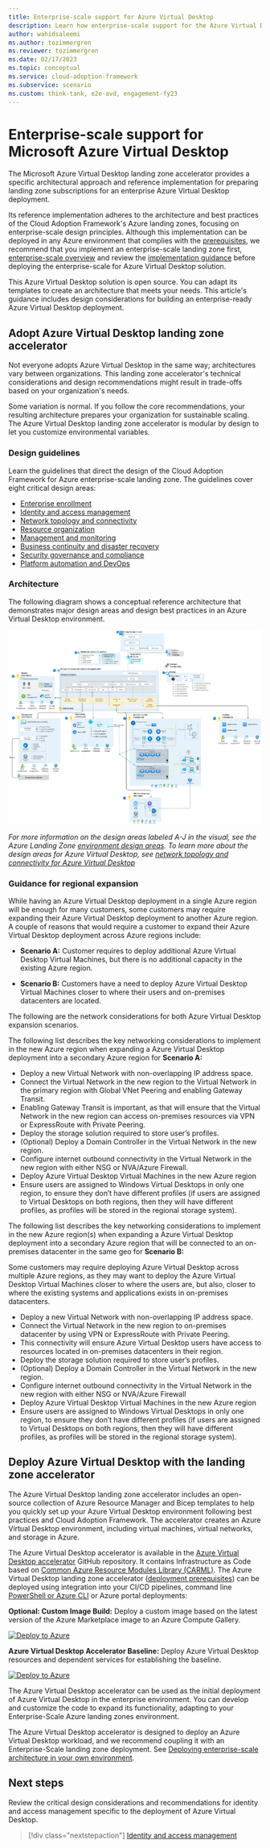 ```yaml
---
title: Enterprise-scale support for Azure Virtual Desktop
description: Learn how enterprise-scale support for the Azure Virtual Desktop construction set can accelerate your adoption of Azure Virtual Desktop.
author: wahidsaleemi
ms.author: tozimmergren
ms.reviewer: tozimmergren
ms.date: 02/17/2023
ms.topic: conceptual
ms.service: cloud-adoption-framework
ms.subservice: scenario
ms.custom: think-tank, e2e-avd, engagement-fy23
---
```


# Enterprise-scale support for Microsoft Azure Virtual Desktop

The Microsoft Azure Virtual Desktop landing zone accelerator provides a specific architectural approach and reference implementation for preparing landing zone subscriptions for an enterprise Azure Virtual Desktop deployment.

Its reference implementation adheres to the architecture and best practices of the Cloud Adoption Framework's Azure landing zones, focusing on enterprise-scale design principles. Although this implementation can be deployed in any Azure environment that complies with the [prerequisites](https://github.com/Azure/avdaccelerator/blob/main/workload/docs/getting-started-baseline.md#prerequisites), we recommend that you implement an enterprise-scale landing zone first, [enterprise-scale overview](../../ready/enterprise-scale/index.md) and review the [implementation guidance](../../ready/enterprise-scale/implementation.md) before deploying the enterprise-scale for Azure Virtual Desktop solution.

This Azure Virtual Desktop solution is open source. You can adapt its templates to create an architecture that meets your needs. This article's guidance includes design considerations for building an enterprise-ready Azure Virtual Desktop deployment.

## Adopt Azure Virtual Desktop landing zone accelerator

Not everyone adopts Azure Virtual Desktop in the same way; architectures vary between organizations. This landing zone accelerator's technical considerations and design recommendations might result in trade-offs based on your organization's needs.

Some variation is normal. If you follow the core recommendations, your resulting architecture prepares your organization for sustainable scaling. The Azure Virtual Desktop landing zone accelerator is modular by design to let you customize environmental variables.

### Design guidelines

Learn the guidelines that direct the design of the Cloud Adoption Framework for Azure enterprise-scale landing zone. The guidelines cover eight critical design areas:

- [Enterprise enrollment](./eslz-enterprise-enrollment.md)
- [Identity and access management](./eslz-identity-and-access-management.md)
- [Network topology and connectivity](./eslz-network-topology-and-connectivity.md)
- [Resource organization](./eslz-resource-organization.md)
- [Management and monitoring](./eslz-management-and-monitoring.md)
- [Business continuity and disaster recovery](./eslz-business-continuity-and-disaster-recovery.md)
- [Security governance and compliance](./eslz-security-governance-and-compliance.md)
- [Platform automation and DevOps](./eslz-platform-automation-and-devops.md)

### Architecture

The following diagram shows a conceptual reference architecture that demonstrates major design areas and design best practices in an Azure Virtual Desktop environment.

[![Diagram of a reference architecture for an Azure Virtual Desktop environment.](./media/azure-virtual-desktop-architecture.png)](./media/azure-virtual-desktop-architecture.png#lightbox)

_For more information on the design areas labeled A-J in the visual, see the Azure Landing Zone [environment design areas](../../ready/landing-zone/design-areas.md#environment-design-areas). To learn more about the design areas for Azure Virtual Desktop, see [network topology and connectivity for Azure Virtual Desktop](./eslz-network-topology-and-connectivity.md)_

### Guidance for regional expansion
While having an Azure Virtual Desktop deployment in a single Azure region will be enough for many customers, some customers may require expanding their Azure Virtual Desktop deployment to another Azure region. A couple of reasons that would require a customer to expand their Azure Virtual Desktop deployment across Azure regions include:

- **Scenario A:** Customer requires to deploy additional Azure Virtual Desktop Virtual Machines, but there is no additional capacity in the existing Azure region.

- **Scenario B:** Customers have a need to deploy Azure Virtual Desktop Virtual Machines closer to where their users and on-premises datacenters are located.

The following are the network considerations for both Azure Virtual Desktop expansion scenarios.

The following list describes the key networking considerations to implement in the new Azure region when expanding a Azure Virtual Desktop deployment into a secondary Azure region for **Scenario A:**

- Deploy a new Virtual Network with non-overlapping IP address space.
- Connect the Virtual Network in the new region to the Virtual Network in the primary region with Global VNet Peering and enabling Gateway Transit.
- Enabling Gateway Transit is important, as that will ensure that the Virtual Network in the new region can access on-premises resources via VPN or ExpressRoute with Private Peering.
- Deploy the storage solution required to store user’s profiles.
- (Optional) Deploy a Domain Controller in the Virtual Network in the new region.
- Configure internet outbound connectivity in the Virtual Network in the new region with either NSG or NVA/Azure Firewall.
- Deploy Azure Virtual Desktop Virtual Machines in the new Azure region
- Ensure users are assigned to Windows Virtual Desktops in only one region, to ensure they don’t have different profiles (if users are assigned to Virtual Desktops on both regions, then they will have different profiles, as profiles will be stored in the regional storage system).

The following list describes the key networking considerations to implement in the new Azure region(s) when expanding a Azure Virtual Desktop deployment into a secondary Azure region that will be connected to an on-premises datacenter in the same geo for **Scenario B:**

Some customers may require deploying Azure Virtual Desktop across multiple Azure regions, as they may want to deploy the Azure Virtual Desktop Virtual Machines closer to where the users are, but also, closer to where the existing systems and applications exists in on-premises datacenters.

- Deploy a new Virtual Network with non-overlapping IP address space.
- Connect the Virtual Network in the new region to on-premises datacenter by using VPN or ExpressRoute with Private Peering.
- This connectivity will ensure Azure Virtual Desktop users have access to resources located in on-premises datacenters in their region.
- Deploy the storage solution required to store user’s profiles.
- (Optional) Deploy a Domain Controller in the Virtual Network in the new region.
- Configure internet outbound connectivity in the Virtual Network in the new region with either NSG or NVA/Azure Firewall
- Deploy Azure Virtual Desktop Virtual Machines in the new Azure region
- Ensure users are assigned to Windows Virtual Desktops in only one region, to ensure they don’t have different profiles (if users are assigned to Virtual Desktops on both regions, then they will have different profiles, as profiles will be stored in the regional storage system).

## Deploy Azure Virtual Desktop with the landing zone accelerator

The Azure Virtual Desktop landing zone accelerator includes an open-source collection of Azure Resource Manager and Bicep templates to help you quickly set up your Azure Virtual Desktop environment following best practices and Cloud Adoption Framework. The accelerator creates an Azure Virtual Desktop environment, including virtual machines, virtual networks, and storage in Azure.

The Azure Virtual Desktop accelerator is available in the [Azure Virtual Desktop accelerator](https://github.com/Azure/avdaccelerator) GitHub repository. It contains Infrastructure as Code based on [Common Azure Resource Modules Library (CARML)](https://github.com/Azure/ResourceModules). The Azure Virtual Desktop landing zone accelerator ([deployment prerequisites](https://github.com/Azure/avdaccelerator/wiki/Getting-Started#Getting-Started)) can be deployed using integration into your CI/CD pipelines, command line [PowerShell or Azure CLI](https://github.com/Azure/avdaccelerator/tree/main/workload/bicep) or Azure portal deployments:

**Optional: Custom Image Build:**
Deploy a custom image based on the latest version of the Azure Marketplace image to an Azure Compute Gallery.

[![Deploy to Azure](https://aka.ms/deploytoazurebutton)](https://portal.azure.com/#blade/Microsoft_Azure_CreateUIDef/CustomDeploymentBlade/uri/https%3A%2F%2Fraw.githubusercontent.com%2FAzure%2Favdaccelerator%2Fmain%2Fworkload%2Farm%2Fdeploy-custom-image.json/uiFormDefinitionUri/https%3A%2F%2Fraw.githubusercontent.com%2FAzure%2Favdaccelerator%2Fmain%2Fworkload%2Fportal-ui%2Fportal-ui-custom-image.json)

**Azure Virtual Desktop Accelerator Baseline:**
Deploy Azure Virtual Desktop resources and dependent services for establishing the baseline.

[![Deploy to Azure](https://aka.ms/deploytoazurebutton)](https://portal.azure.com/#blade/Microsoft_Azure_CreateUIDef/CustomDeploymentBlade/uri/https%3A%2F%2Fraw.githubusercontent.com%2FAzure%2Favdaccelerator%2Fmain%2Fworkload%2Farm%2Fdeploy-baseline.json/uiFormDefinitionUri/https%3A%2F%2Fraw.githubusercontent.com%2FAzure%2Favdaccelerator%2Fmain%2Fworkload%2Fportal-ui%2Fportal-ui-baseline.json)

The Azure Virtual Desktop accelerator can be used as the initial deployment of Azure Virtual Desktop in the enterprise environment. You can develop and customize the code to expand its functionality, adapting to your Enterprise-Scale Azure landing zones environment.

The Azure Virtual Desktop accelerator is designed to deploy an Azure Virtual Desktop workload, and we recommend coupling it with an Enterprise-Scale landing zone deployment. See [Deploying enterprise-scale architecture in your own environment](https://github.com/Azure/Enterprise-Scale#deploying-enterprise-scale-architecture-in-your-own-environment).

## Next steps

Review the critical design considerations and recommendations for identity and access management specific to the deployment of Azure Virtual Desktop.

> [!div class="nextstepaction"]
> [Identity and access management](./eslz-identity-and-access-management.md)
